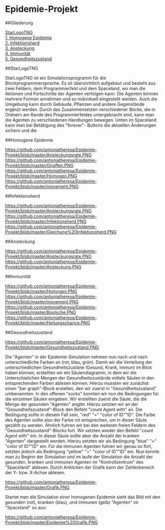 # Epidemie-Projekt

##Gliederung

[StarLogoTNG](#Einführung)  
[1. Homogene Epidemie](#1)  
[2. Infektionsherd](#2)  
[3. Ansteckung](#3)  
[4. Immunität](#4)  
[5. Gesundheitszustand](#5) 

##StarLogoTNG<a name="Einführung"></a> 

StarLogoTNG ist ein Simulationsprogramm für die Blockprogrammiersprache.
Es ist übersichtlich aufgebaut und besteht aus zwei Feldern, dem Programmierfeld und dem Spaceland, wo man die Aktionen und Fortschritte der Agenten verfolgen kann. Die Agenten können mehrere Formen annehmen und so individuell eingestellt werden. Auch die Umgebung kann durch Gebäude, Pflanzen und andere Gegenstände ergänzt werden. Durch das Zusammensetzen verschiedener Böcke, die in Ordnern am Rande des Programmierfeldes untergebracht sind, kann man die Agenten zu verschiedenen Handlungen bewegen. Unten im Spaceland kann man bei Betätigung des "forever"- Buttons die aktuellen Änderungen sichern und die 

##Homogene Epidemie<a name="1"></a> 

https://github.com/antoniatheresa/Epidemie-Projekt/blob/master/Ansteckungsrate.PNG     
https://github.com/antoniatheresa/Epidemie-Projekt/blob/master/Giraffen.PNG      
https://github.com/antoniatheresa/Epidemie-Projekt/blob/master/Homogen.PNG       
https://github.com/antoniatheresa/Epidemie-Projekt/blob/master/movement.PNG     

##Infektionsherd<a name="2"></a> 

https://github.com/antoniatheresa/Epidemie-Projekt/blob/master/Ansteckungsrate.PNG      
https://github.com/antoniatheresa/Epidemie-Projekt/blob/master/Infektionsherd.PNG     
https://github.com/antoniatheresa/Epidemie-Projekt/blob/master/Gleichung%20Infektionsherd.PNG      

##Ansteckung<a name="3"></a> 

https://github.com/antoniatheresa/Epidemie-Projekt/blob/master/Ansteckungsrate.PNG     
https://github.com/antoniatheresa/Epidemie-Projekt/blob/master/Ansteckung.PNG     

##Immunität<a name="4"></a> 

https://github.com/antoniatheresa/Epidemie-Projekt/blob/master/Homogen.PNG    
https://github.com/antoniatheresa/Epidemie-Projekt/blob/master/movement.PNG     
https://github.com/antoniatheresa/Epidemie-Projekt/blob/master/Boolsche.PNG     
https://github.com/antoniatheresa/Epidemie-Projekt/blob/master/Heilungschance.PNG    

##Gesundheitszustand<a name="5"></a> 

https://github.com/antoniatheresa/Epidemie-Projekt/blob/master/Gesundheitszustand.PNG  

Die "Agenten" in der Epidemie-Simulation nehmen nun nach und nach unterschiedliche Farben an (rot, blau, grün).
Damit wir die Verteilung der unterschiedlichen Gesundheitszustäne (Gesund, Krank, Immun) im Blick haben können,
erstellten wir ein Säulendiagramm, in dem wir die Unterschielichen Mengen der Gesundheitszustände mittels Säulen
in den entsprechenden Farben ablesen können. 
Hierzu mussten wir zunächst einen "bar graph"-Block erstellen, den wir zuerst in "Gesundheitszustand" umbenannten. In den offenen "socks" konnten wir nun die Bedingungen für die einzelnen Säulen eingeben.
Wir erstellten zuerst die Säule, die die Menge der gesunden "Agenten" angibt. Hierzu setzten wir an der "Gesundheitszustand"-Block den Befehl "count Agent with" an. Die Bedingung sollte in diesem Fall sein, 
"red" "=" "color of ID""ID". Die Farbe des Agenten sollte also der Farbe rot entsprechen, um in dieser Säule gezählt zu werden. 
Ähnlich fuhren wir bei den weiteren freien Feldern des "Gesundheitszustand"-Blocks fort. Wir setzten wieder den Befehl "count Agent with" ein. In dieser Säule sollte aber die Anzahl der kranken "Agenten" dargestellt werden.
Hierzu setzten wir als Bedingung "blue" "=" "color of ID""ID" ein. 
Für die immunen Agenten fuhren wir genau so fort, setzten jedoch als Bedingung "yellow" "=" "color of ID""ID" ein.
Nun konnte man zu Beginn der Simulation und im laufe der Simulation die Anzahl der gesunden, kranken und immunen Agenten im "Kontrollzentrum" des "Spaceland" ablesen. Durch Anklicken der Grafik kann der Zahlenbereich der Y- bzw. X-Achse ablesen. 
 
https://github.com/antoniatheresa/Epidemie-Projekt/blob/master/Grafik.PNG   

Startet man die Simulation einer homogenen Epidemie sieht das Bild mit den gesunden (rot), kranken (blau), und immunen (gelb) "Agenten" im "Spaceland" so aus: 
  
https://github.com/antoniatheresa/Epidemie-Projekt/blob/master/Epidemie%20Grafik.PNG    
